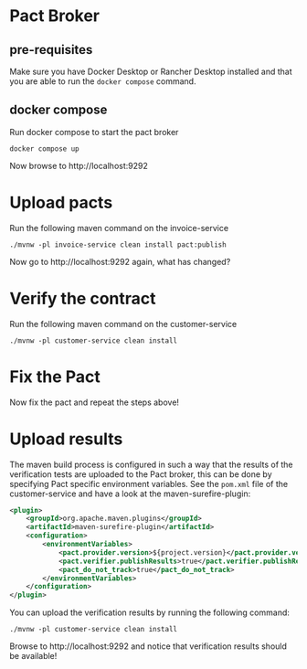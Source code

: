 # Pact Broker

## pre-requisites

Make sure you have Docker Desktop or Rancher Desktop installed 
and that you are able to run the `docker compose` command.

## docker compose

Run docker compose to start the pact broker

```shell
docker compose up
```

Now browse to http://localhost:9292

# Upload pacts

Run the following maven command on the invoice-service 

```shell
./mvnw -pl invoice-service clean install pact:publish
```

Now go to http://localhost:9292 again, what has changed?

# Verify the contract

Run the following maven command on the customer-service

```shell
./mvnw -pl customer-service clean install
```

# Fix the Pact

Now fix the pact and repeat the steps above!

# Upload results

The maven build process is configured in such a way that the results of the verification tests are uploaded to the Pact broker, this can be done
by specifying Pact specific environment variables. See the `pom.xml` file of the customer-service and have a look at the maven-surefire-plugin:

```xml
<plugin>
    <groupId>org.apache.maven.plugins</groupId>
    <artifactId>maven-surefire-plugin</artifactId>
    <configuration>
        <environmentVariables>
            <pact.provider.version>${project.version}</pact.provider.version>
            <pact.verifier.publishResults>true</pact.verifier.publishResults>
            <pact_do_not_track>true</pact_do_not_track>
        </environmentVariables>
    </configuration>
</plugin>
```

You can upload the verification results by running the following command:

```shell
./mvnw -pl customer-service clean install
```

Browse to http://localhost:9292 and notice that verification results should be available!